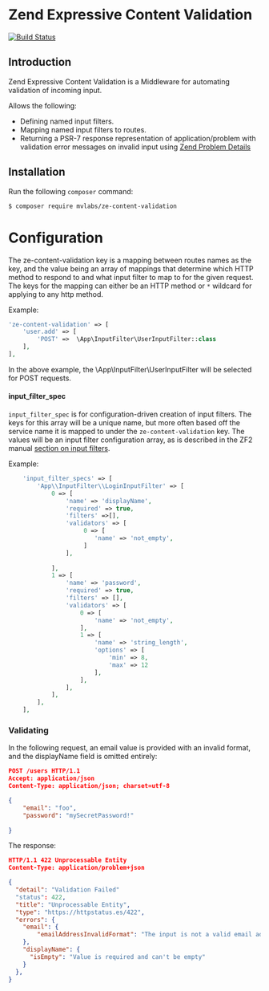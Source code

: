 Zend Expressive Content Validation 
====
[![Build Status](https://travis-ci.org/mvlabs/ze-content-validation.svg?branch=master)](https://travis-ci.org/mvlabs/ze-content-validation)

Introduction
------------

Zend Expressive Content Validation is a Middleware for automating validation of incoming input.

Allows the following:

- Defining named input filters.
- Mapping named input filters to routes.
- Returning a PSR-7 response representation of application/problem with validation error messages on invalid input using 
[Zend Problem Details](https://github.com/zendframework/zend-problem-details)

Installation
------------

Run the following `composer` command:

```console
$ composer require mvlabs/ze-content-validation
```

Configuration
=============

The ze-content-validation key is a mapping between routes names as the key, and the value being an array of
mappings that determine which HTTP method to respond to and what input filter to map to for the given request. 
The keys for the mapping can either be an HTTP method or `*` wildcard for applying to any http method.

Example:
```php
'ze-content-validation' => [
    'user.add' => [
        'POST' =>  \App\InputFilter\UserInputFilter::class
    ],
],
```
In the above example, the \App\InputFilter\UserInputFilter will be selected for POST requests.

#### input_filter_spec

`input_filter_spec` is for configuration-driven creation of input filters.  The keys for this array
will be a unique name, but more often based off the service name it is mapped to under the
`ze-content-validation` key. The values will be an input filter configuration array, as is
described in the ZF2 manual [section on input
filters](http://zf2.readthedocs.org/en/latest/modules/zend.input-filter.intro.html).

Example:

```php
    'input_filter_specs' => [
        'App\\InputFilter\\LoginInputFilter' => [
            0 => [
                'name' => 'displayName',
                'required' => true,
                'filters' =>[],
                'validators' => [
                     0 => [
                        'name' => 'not_empty',
                     ]   
                ],
                
            ],
            1 => [
                'name' => 'password',
                'required' => true,
                'filters' => [],
                'validators' => [
                    0 => [
                        'name' => 'not_empty',
                    ],
                    1 => [
                        'name' => 'string_length',
                        'options' => [
                            'min' => 8, 
                            'max' => 12
                        ],
                    ],
                ],                
            ],
        ],
    ],
```

### Validating
In the following request, an email value is provided with an invalid format, and the displayName field is omitted 
entirely:
```json
POST /users HTTP/1.1
Accept: application/json
Content-Type: application/json; charset=utf-8

{
    "email": "foo",
    "password": "mySecretPassword!"
    
}
```

The response:

```json
HTTP/1.1 422 Unprocessable Entity
Content-Type: application/problem+json

{
  "detail": "Validation Failed"
  "status": 422,
  "title": "Unprocessable Entity",
  "type": "https://httpstatus.es/422",
  "errors": {
    "email": {
        "emailAddressInvalidFormat": "The input is not a valid email address. Use the basic format local-part@hostname"
    },
    "displayName": {
      "isEmpty": "Value is required and can't be empty"
    }    
  },
}
```
